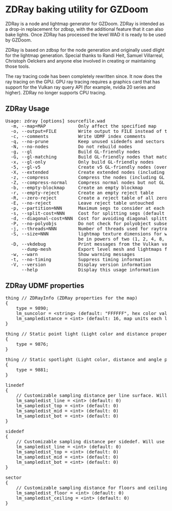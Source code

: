 
# ZDRay baking utility for GZDoom

ZDRay is a node and lightmap generator for GZDoom. ZDRay is intended as a drop-in replacement for zdbsp, with the additional feature
that it can also bake lights. Once ZDRay has processed the level WAD it is ready to be used by GZDoom.

ZDRay is based on zdbsp for the node generation and originally used dlight for the lightmap generation. Special thanks to Randi Heit,
Samuel Villarreal, Christoph Oelckers and anyone else involved in creating or maintaining those tools.

The ray tracing code has been completely rewritten since. It now does the ray tracing on the GPU. GPU ray tracing requires a graphics
card that has support for the Vulkan ray query API (for example, nvidia 20 series and higher). ZDRay no longer supports CPU tracing.

## ZDRay Usage

<pre>
Usage: zdray [options] sourcefile.wad
  -m, --map=MAP            Only affect the specified map
  -o, --output=FILE        Write output to FILE instead of tmp.wad
  -c, --comments           Write UDMF index comments
  -q, --no-prune           Keep unused sidedefs and sectors
  -N, --no-nodes           Do not rebuild nodes
  -g, --gl                 Build GL-friendly nodes
  -G, --gl-matching        Build GL-friendly nodes that match normal nodes
  -x, --gl-only            Only build GL-friendly nodes
  -5, --gl-v5              Create v5 GL-friendly nodes (overriden by -z and -X)
  -X, --extended           Create extended nodes (including GL nodes, if built)
  -z, --compress           Compress the nodes (including GL nodes, if built)
  -Z, --compress-normal    Compress normal nodes but not GL nodes
  -b, --empty-blockmap     Create an empty blockmap
  -r, --empty-reject       Create an empty reject table
  -R, --zero-reject        Create a reject table of all zeroes
  -E, --no-reject          Leave reject table untouched
  -p, --partition=NNN      Maximum segs to consider at each node (default 64)
  -s, --split-cost=NNN     Cost for splitting segs (default 8)
  -d, --diagonal-cost=NNN  Cost for avoiding diagonal splitters (default 16)
  -P, --no-polyobjs        Do not check for polyobject subsector splits
  -j, --threads=NNN        Number of threads used for raytracing (default 64)
  -S, --size=NNN           lightmap texture dimensions for width and height must
                           be in powers of two (1, 2, 4, 8, 16, etc)
  -D, --vkdebug            Print messages from the Vulkan validation layer
      --dump-mesh          Export level mesh and lightmaps for debugging
  -w, --warn               Show warning messages
  -t, --no-timing          Suppress timing information
  -V, --version            Display version information
      --help               Display this usage information
</pre>

## ZDRay UDMF properties

<pre>
thing // ZDRayInfo (ZDRay properties for the map)
{
	type = 9890;
	lm_suncolor = &lt;string&gt; (default: "FFFFFF", hex color value of the sun)
	lm_sampledistance = &lt;int&gt; (default: 16, map units each lightmap texel covers, must be in powers of two)
}

thing // Static point light (Light color and distance properties use the same args as dynamic lights)
{
	type = 9876;
}

thing // Static spotlight (Light color, distance and angle properties use the same args as dynamic lights)
{
	type = 9881;
}

linedef
{
	// Customizable sampling distance per line surface. Will use the value from the ZDRayInfo actor by default.
	lm_sampledist_line = &lt;int&gt; (default: 0)
	lm_sampledist_top = &lt;int&gt; (default: 0)
	lm_sampledist_mid = &lt;int&gt; (default: 0)
	lm_sampledist_bot = &lt;int&gt; (default: 0)
}

sidedef
{
	// Customizable sampling distance per sidedef. Will use the value from the ZDRayInfo actor by default.
	lm_sampledist_line = &lt;int&gt; (default: 0)
	lm_sampledist_top = &lt;int&gt; (default: 0)
	lm_sampledist_mid = &lt;int&gt; (default: 0)
	lm_sampledist_bot = &lt;int&gt; (default: 0)
}

sector
{
	// Customizable sampling distance for floors and ceilings.
	lm_sampledist_floor = &lt;int&gt; (default: 0)
	lm_sampledist_ceiling = &lt;int&gt; (default: 0)
}
</pre>
